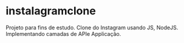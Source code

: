 # instalagramclone
Projeto para fins de estudo. Clone do Instagram usando JS, NodeJS. Implementando camadas de APIe Applicação.
